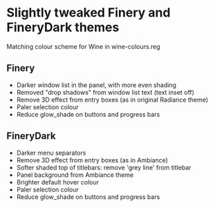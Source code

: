 Slightly tweaked Finery and FineryDark themes
=============================================

Matching colour scheme for Wine in wine-colours.reg

Finery
------

* Darker window list in the panel, with more even shading
* Removed "drop shadows" from window list text (text inset off)
* Remove 3D effect from entry boxes (as in original Radiance theme)
* Paler selection colour
* Reduce glow_shade on buttons and progress bars


FineryDark
----------

* Darker menu separators
* Remove 3D effect from entry boxes (as in Ambiance)
* Softer shaded top of titlebars: remove 'grey line' from titlebar 
* Panel background from Ambiance theme
* Brighter default hover colour
* Paler selection colour
* Reduce glow_shade on buttons and progress bars
